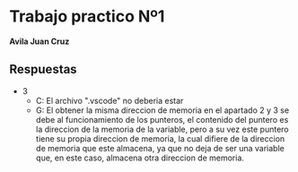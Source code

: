 # Trabajo practico Nº1
**Avila Juan Cruz**
## Respuestas
- 3
    - C: El archivo ".vscode" no deberia estar
    - G: El obtener la misma direccion de memoria en el apartado 2 y 3 se debe al funcionamiento de los punteros, el contenido del puntero es la direccion de la memoria de la variable, pero a su vez este puntero tiene su propia direccion de memoria, la cual difiere de la direccion de memoria que este almacena, ya que no deja de ser una variable que, en este caso, almacena otra direccion de memoria.